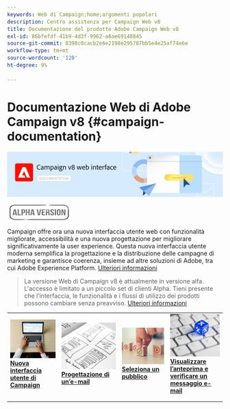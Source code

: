 ```yaml
---
keywords: Web di Campaign;home;argomenti popolari
description: Centro assistenza per Campaign Web v8
title: Documentazione del prodotto Adobe Campaign Web v8
exl-id: 86bfefdf-41b9-4d3f-9962-a6ae69140845
source-git-commit: 8398c0cacb2e6e2198e295787bb5e4e25af74e6e
workflow-type: tm+mt
source-wordcount: '120'
ht-degree: 9%

---
```


# Documentazione Web di Adobe Campaign v8 {#campaign-documentation}

![](assets/do-not-localize/banner-documentationv8.png)

![](assets/do-not-localize/badge.png)


Campaign offre ora una nuova interfaccia utente web con funzionalità migliorate, accessibilità e una nuova progettazione per migliorare significativamente la user experience. Questa nuova interfaccia utente moderna semplifica la progettazione e la distribuzione delle campagne di marketing e garantisce coerenza, insieme ad altre soluzioni di Adobe, tra cui Adobe Experience Platform. [Ulteriori informazioni](get-started/get-started.md)

>La versione Web di Campaign v8 è attualmente in versione alfa. L&#39;accesso è limitato a un piccolo set di clienti Alpha. Tieni presente che l’interfaccia, le funzionalità e i flussi di utilizzo dei prodotti possono cambiare senza preavviso. [Ulteriori informazioni](rn/release-notes.md)


<table style="table-layout:fixed"><tr style="border: 0;">
<td>
<a href="get-started/user-interface.md">
<img alt="nuova interfaccia" src="assets/do-not-localize/email-create.jpeg">
</a>
<div><a href="get-started/user-interface.md"><strong>Nuova interfaccia utente di Campaign</strong>
</div>
<p>
</td>
<td>
<a href="content/create-email-content.md">
<img alt="Infrequente" src="assets/do-not-localize/email-design.jpg">
</a>
<div>
<a href="content/create-email-content.md"><strong>Progettazione di un’e-mail</strong></a>
</div>
<p></td>
<td>
<a href="audience/about-audiences.md">
<img alt="Tipi di pubblico" src="assets/do-not-localize/email-opt-out.jpg">
</a>
<div>
<a href="audience/about-audiences.md"><strong>Seleziona un pubblico</strong></a>
</div>
<p>
</td>
<td>
<a href="preview-test/proofs.md">
<img alt="Convalida" src="assets/do-not-localize/email-config.jpg">
</a>
<div>
<a href="preview-test/proofs.md"><strong>Visualizzare l’anteprima e verificare un messaggio e-mail</strong></a>
</div>
<p>
</td>
</tr></table>
